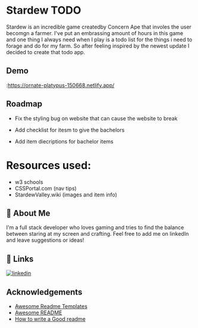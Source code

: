 
# Stardew TODO

Stardew is an incredible game createdby Concern Ape that involes the user becomgn a farmer. I've put an embrassing amount of hours in this game and one thing I always need when I play is a todo list for the things i need to forage and do for my farm. So after feeling inspired by the newest update I decided to create that todo app. 
## Demo

:https://ornate-platypus-150668.netlify.app/


## Roadmap

- Fix the styling bug on website that can cause the website to break

- Add checklist for itesm to give the bachelors

- Add item diecriptions for bachelor items 

# Resources used: 

- w3 schools
-  CSSPortal.com (nav tips)
- StardewValley.wiki (images and item info)
## 🚀 About Me
I'm a full stack developer who loves gaming and tries to find the balance between staring at my screen and crafting. Feel free to add me on linkedIn and leave suggestions or ideas! 


## 🔗 Links

[![linkedin](https://img.shields.io/badge/linkedin-0A66C2?style=for-the-badge&logo=linkedin&logoColor=white)](https://www.linkedin.com/in/hollydr/)


## Acknowledgements

 - [Awesome Readme Templates](https://awesomeopensource.com/project/elangosundar/awesome-README-templates)
 - [Awesome README](https://github.com/matiassingers/awesome-readme)
 - [How to write a Good readme](https://bulldogjob.com/news/449-how-to-write-a-good-readme-for-your-github-project)

